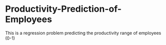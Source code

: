 # Productivity-Prediction-of-Employees
This is a regression problem predicting the productivity range of employees (0-1)
